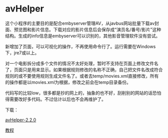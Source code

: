 # avHelper
这个小程序的主要目的是配合embyserver管理AV，从javbus网站批量下载av封面、预览图和影片信息。下载对应的影片信息后会保存成“演员名/番号/影片”这种结构。生成的info信息是embyserver可以识别的，其他影音管理软件没有尝试。

新增加了页面，可以可视化的操作，不再使用命令行了。运行需要在Windows下，jre7或以上。

对一个电影拆分成多个文件的情况不太好处理，暂时不支持在页面上修改文件名了，页面只是用来显示。如果根据规则修改的名称不正确，自己把文件名改成符合规则的或不要使用规则生成文件名了。或者去temp/movies.xml直接修改，所有的操作都是以movies.xml为根据，修改之前会在temp目录备份。

代码写的比较low，很多都是抄的网上的，抽象的也不好，刮削别的网站的话恐怕得需要改好多代码。不过估计以后也不会再维护了。

下载：

[avHelper-2.2.0](https://github.com/shuaigeadou/avHelper/blob/master/%E7%89%88%E6%9C%AC/avHelper-2.2.0.zip?raw=true)

[教程](https://github.com/shuaigeadou/avHelper/blob/master/%E6%95%99%E7%A8%8B%EF%BC%88%E5%90%AB%E6%9C%89%E6%88%90%E4%BA%BA%E7%94%BB%E9%9D%A2%EF%BC%8C%E8%AF%B7%E7%A1%AE%E8%AE%A4%E5%B7%B2%E6%BB%A118%E5%B2%81%EF%BC%89.zip?raw=true)
